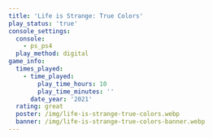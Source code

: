 ```yaml
---
title: 'Life is Strange: True Colors'
play_status: 'true'
console_settings:
  console:
    - ps_ps4
  play_method: digital
game_info:
  times_played:
    - time_played:
        play_time_hours: 10
        play_time_minutes: ''
      date_year: '2021'
  rating: great
  poster: /img/life-is-strange-true-colors.webp
  banner: /img/life-is-strange-true-colors-banner.webp
---
```

